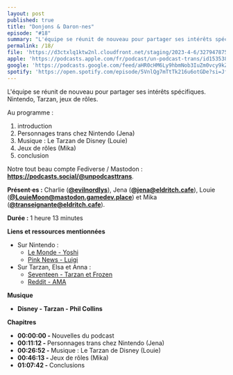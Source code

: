 ```yaml
---
layout: post
published: true
title: "Donjons & Daron·nes"
episode: "#18"
summary: "L'équipe se réunit de nouveau pour partager ses intérêts spécifiques."
permalink: /18/
file: 'https://d3ctxlq1ktw2nl.cloudfront.net/staging/2023-4-6/327947875-22050-1-940cd5aa86287.m4a'
apple: 'https://podcasts.apple.com/fr/podcast/un-podcast-trans/id1535381424?l=en&i=1000611951183'
google: 'https://podcasts.google.com/feed/aHR0cHM6Ly9hbmNob3IuZm0vcy9kZDA3MzQvcG9kY2FzdC9yc3M/episode/MzFmNjNkODctMmY4Zi00NTIyLThlOWMtNGEyN2IzOGVlNGZi?sa=X&ved=0CAUQkfYCahcKEwjwz4SPvt_-AhUAAAAAHQAAAAAQAQ'
spotify: 'https://open.spotify.com/episode/5VnlQg7mTtTk216u6otGDe?si=JfXU9IM-RTat-LHQxVl4ew'
---
```

<p>L'équipe se réunit de nouveau pour partager ses intérêts spécifiques. Nintendo, Tarzan, jeux de rôles.</p>

<!--more-->


<p>Au programme :</p>
<ol>
  <li>introduction</li>
	<li>Personnages trans chez Nintendo (Jena)</li>
	<li>Musique : Le Tarzan de Disney (Louie)</li>
	<li>Jeux de rôles (Mika)</li>
  <li>conclusion</li>
</ol>
<p>Notre tout beau compte Fediverse / Mastodon : <a href="https://podcasts.social/@unpodcasttrans"><strong>https://podcasts.social/@unpodcasttrans</strong></a>.</p>





<p><strong>Présent·es :</strong> 
Charlie (<a href="https://twitter.com/evilnordlys"><strong>@evilnordlys</strong></a>),  
Jena (<a href="https://eldritch.cafe/@jena"><strong>@jena@eldritch.cafe</strong></a>), 
Louie (<a href="https://mastodon.gamedev.place/@LouieMoon"><strong>@LouieMoon@mastodon.gamedev.place</strong></a>) et  
Mika (<a href="https://eldritch.cafe/@transeignante"><strong>@transeignante@eldritch.cafe</strong></a>).</p> 

<p><strong>Durée :</strong> 1 heure 13 minutes</p>

<p><strong>Liens et ressources mentionnées</strong></p>
<ul>
  <li>Sur Nintendo :
   <ul>
     <li><a href="https://www.lemonde.fr/pixels/article/2015/06/28/le-sexe-de-yoshi-le-dinosaure-de-nintendo-devient-question-de-plus-en-plus-politique_4662214_4408996.html">Le Monde - Yoshi</a></li>
     <li><a href="https://www.pinknews.co.uk/2019/01/07/luigi-transgender-super-mario-bros/">Pink News - Luigi</a></li>
   </ul>
  </li>
  <li>Sur Tarzan, Elsa et Anna :
    <ul>
      <li><a href="https://www.seventeen.com/celebrity/movies-tv/news/a33173/chris-buck-talks-tarzan-frozen-theory/">Seventeen - Tarzan et Frozen</a></li>
      <li><a href="https://www.reddit.com/r/IAmA/comments/1xj4n5/hi_reddit_we_made_frozen_ask_us_anything/">Reddit - AMA</a></li>
    </ul>
  </li>
</ul>

<p><strong>Musique</strong></p>
<ul>
  <li><strong>Disney - Tarzan - Phil Collins</strong></li>
</ul>
<p><strong>Chapitres</strong></p>
<ul>
  <li><strong>00:00:00 - </strong>Nouvelles du podcast</li>
  <li><strong>00:11:12 - </strong>Personnages trans chez Nintendo (Jena)</li>
  <li><strong>00:26:52 - </strong>Musique : Le Tarzan de Disney (Louie)</li>
  <li><strong>00:46:13 - </strong>Jeux de rôles (Mika)</li>
  <li><strong>01:07:42 - </strong>Conclusions</li>
</ul>